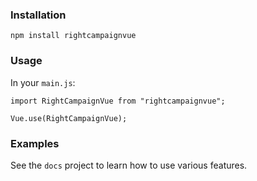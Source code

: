 ### Installation

    npm install rightcampaignvue

### Usage

In your `main.js`:

    import RightCampaignVue from "rightcampaignvue";
    
    Vue.use(RightCampaignVue);

### Examples

See the `docs` project to learn how to use various features.
